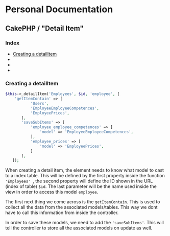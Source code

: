 # Personal Documentation
## CakePHP / "Detail Item"

### Index
- [Creating a detailItem](#Creating-a-detailItem)
- [](./)
- [](./)
- [](./)

### Creating a detailItem
```php
$this->_detailItem('Employees', $id, 'employee', [
    'getItemContain' => [
           'Users',
           'EmployeeEmployeeCompetences',
           'EmployeePrices',
       ],
       'saveSubItems' => [
           'employee_employee_competences' => [
               'model' => 'EmployeeEmployeeCompetences',
           ],
           'employee_prices' => [
               'model' => 'EmployeePrices',
           ]
       ],
   ]);

```
When creating a detail item, the element needs to know what model to cast to a index table.
This will be defined by the first property inside the function ``'Employees' ``, the second property will define the ID shown in the URL (index of table) ``$id``.
The last parameter will be the name used inside the view in order to access this model ``employee``.

The first next thing we come across is the ``getItemContain``.
This is used to collect all the data from the associated models/tables.
This way we dont have to call this information from inside the controller. 

In order to save these models, we need to add the ``'saveSubItems'``.
This will tell the controller to store all the associated models on update as well.

